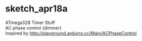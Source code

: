 # sketch_apr18a<br />
ATmega328 Timer Stuff<br />
AC phase control (dimmer)<br />
Inspired by http://playground.arduino.cc/Main/ACPhaseControl<br />
